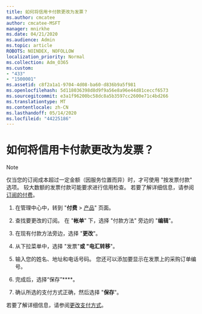 ```yaml
---
title: 如何将信用卡付款更改为发票？
ms.author: cmcatee
author: cmcatee-MSFT
manager: mnirkhe
ms.date: 04/21/2020
ms.audience: Admin
ms.topic: article
ROBOTS: NOINDEX, NOFOLLOW
localization_priority: Normal
ms.collection: Adm_O365
ms.custom:
- "433"
- "1500001"
ms.assetid: c8f2a1a1-9704-4d08-ba60-d836b9a5f981
ms.openlocfilehash: 5d118036398d8d9f9a56e8a96e44d81ceccf6573
ms.sourcegitcommit: e3a1f96200bc58dc8a5b3597cc2600e71c4bd266
ms.translationtype: MT
ms.contentlocale: zh-CN
ms.lasthandoff: 05/14/2020
ms.locfileid: "44225186"
---
```

# <a name="how-do-i-change-from-credit-card-payments-to-invoice"></a>如何将信用卡付款更改为发票？

> [!NOTE]
> 仅当您的订阅成本超过一定金额（因服务位置而异）时，才可使用 "按发票付款" 选项。 较大数额的发票付款可能要求进行信用检查。 若要了解详细信息，请参阅[订阅的付费](https://docs.microsoft.com/office365/admin/subscriptions-and-billing/pay-for-your-subscription)。

1. 在管理中心中，转到 "**付费**  >  [产品](https://go.microsoft.com/fwlink/p/?linkid=842054)" 页面。

2. 查找要更改的订阅。 在 "**帐单**" 下，选择 "付款方法" 旁边的 "**编辑**"。

3. 在现有付款方法旁边，选择 "**更改**"。

4. 从下拉菜单中，选择 "发票"**或 "电汇转移**"。

5. 输入您的姓名、地址和电话号码。 您还可以添加要显示在发票上的采购订单编号。

6. 完成后，选择“保存”****。

7. 确认所选的支付方式正确，然后选择 "**保存**"。

若要了解详细信息，请参阅[更改支付方式](https://docs.microsoft.com/microsoft-365/commerce/billing-and-payments/change-payment-method)。